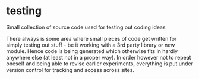 testing
=======

Small collection of source code used for testing out coding ideas


There always is some area where small pieces of code get written for simply testing out stuff - be it working with a 3rd party library or new module. Hence code is being generated which otherwise fits in hardly anywhere else (at least not in a proper way). In order however not to repeat oneself and being able to revise earlier experiments, everything is put under version control for tracking and access across sites.
